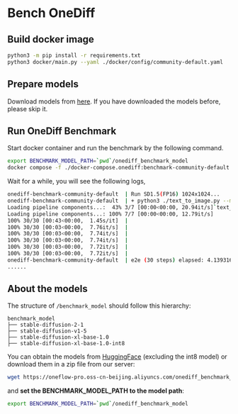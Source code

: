 # Bench OneDiff

## Build docker image

```bash
python3 -m pip install -r requirements.txt
python3 docker/main.py --yaml ./docker/config/community-default.yaml
```

## Prepare models

Download models from [here](#About-the-models). If you have downloaded the models before, please skip it.

## Run OneDiff Benchmark

Start docker container and run the benchmark by the following command.

```bash
export BENCHMARK_MODEL_PATH=`pwd`/onediff_benchmark_model
docker compose -f ./docker-compose.onediff:benchmark-community-default.yaml up
```

Wait for a while, you will see the following logs,

```bash
onediff-benchmark-community-default  | Run SD1.5(FP16) 1024x1024...
onediff-benchmark-community-default  | + python3 ./text_to_image.py --model /benchmark_model/stable-diffusion-v1-5 --warmup 5 --height 1024 --width 1024
Loading pipeline components...:  43% 3/7 [00:00<00:00, 20.94it/s]`text_config_dict` is provided which will be used to initialize `CLIPTextConfig`. The value `text_config["id2label"]` will be overriden.
Loading pipeline components...: 100% 7/7 [00:00<00:00, 12.79it/s]
100% 30/30 [00:43<00:00,  1.45s/it]  |
100% 30/30 [00:03<00:00,  7.76it/s]  |
100% 30/30 [00:03<00:00,  7.74it/s]  |
100% 30/30 [00:03<00:00,  7.74it/s]  |
100% 30/30 [00:03<00:00,  7.72it/s]  |
100% 30/30 [00:03<00:00,  7.72it/s]  |
onediff-benchmark-community-default  | e2e (30 steps) elapsed: 4.1393163204193115 s, cuda memory usage: 7226.875 MiB
......
```

## About the models

The structure of `/benchmark_model` should follow this hierarchy:

```text
benchmark_model
├── stable-diffusion-2-1
├── stable-diffusion-v1-5
├── stable-diffusion-xl-base-1.0
├── stable-diffusion-xl-base-1.0-int8
```

You can obtain the models from [HuggingFace](https://huggingface.co) (excluding the int8 model) or download them in a zip file from our server:

```bash
wget https://oneflow-pro.oss-cn-beijing.aliyuncs.com/onediff_benchmark_model.zip -O onediff_benchmark_model.zip && unzip ./onediff_benchmark_model.zip -d .
```

and **set the BENCHMARK_MODEL_PATH to the model path**:

```bash
export BENCHMARK_MODEL_PATH=`pwd`/onediff_benchmark_model
```


